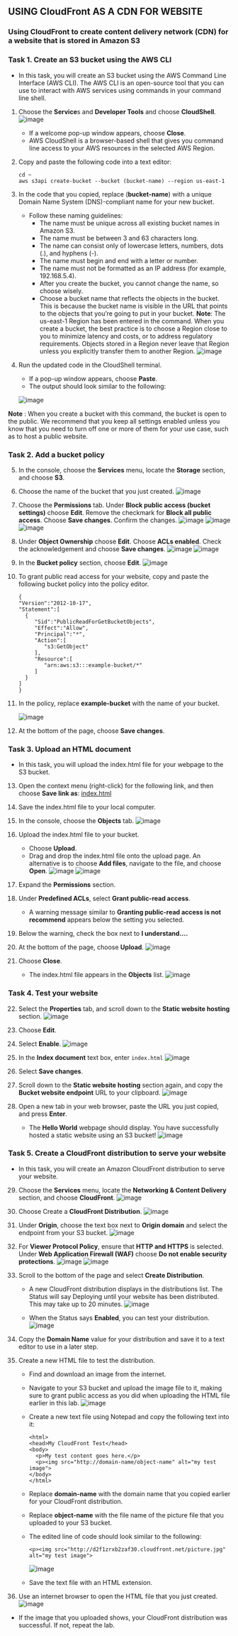 ## USING CloudFront AS A CDN FOR WEBSITE
### Using CloudFront to create content delivery network (CDN) for a website that is stored in Amazon S3
### Task 1. Create an S3 bucket using the AWS CLI
- In this task, you will create an S3 bucket using the AWS Command Line Interface (AWS CLI). The AWS CLI is an open-source tool that you can use to interact with AWS services using commands in your command line shell.
1. Choose the **Service**s and **Developer Tools** and choose **CloudShell**.
    ![image](https://github.com/swatipal1010/AWS_services_hands_on/assets/110754474/1886d28d-0798-45a0-8555-a998b7e043b4)

   - If a welcome pop-up window appears, choose **Close**.
   - AWS CloudShell is a browser-based shell that gives you command line access to your AWS resources in the selected AWS Region.

2. Copy and paste the following code into a text editor:
   ```text
   cd ~
   aws s3api create-bucket --bucket (bucket-name) --region us-east-1
   ```
3. In the code that you copied, replace (**bucket-name**) with a unique Domain Name System (DNS)-compliant name for your new bucket.
   - Follow these naming guidelines:
     - The name must be unique across all existing bucket names in Amazon S3.
     - The name must be between 3 and 63 characters long.
     - The name can consist only of lowercase letters, numbers, dots (.), and hyphens (-).
     - The name must begin and end with a letter or number.
     - The name must not be formatted as an IP address (for example, 192.168.5.4).
     - After you create the bucket, you cannot change the name, so choose wisely.
     - Choose a bucket name that reflects the objects in the bucket. This is because the bucket name is visible in the URL that points to the objects that you’re going to put in your bucket.
**Note**: The us-east-1 Region has been entered in the command. When you create a bucket, the best practice is to choose a Region close to you to minimize latency and costs, or to address regulatory requirements. Objects stored in a Region never leave that Region unless you explicitly transfer them to another Region.
![image](https://github.com/swatipal1010/AWS_services_hands_on/assets/110754474/29d9e725-e620-4762-99da-24cefa885640)

4. Run the updated code in the CloudShell terminal.
   - If a pop-up window appears, choose **Paste**.
   - The output should look similar to the following:
     
    ![image](https://github.com/swatipal1010/AWS_services_handson/assets/110754474/5632556b-6580-4293-90be-287b48b6feba)
     
**Note** : When you create a bucket with this command, the bucket is open to the public. We recommend that you keep all settings enabled unless you know that you need to turn off one or more of them for your use case, such as to host a public website.

### Task 2. Add a bucket policy
5. In the console, choose the **Services** menu, locate the **Storage** section, and choose **S3**.
6. Choose the name of the bucket that you just created.
   ![image](https://github.com/swatipal1010/AWS_services_hands_on/assets/110754474/c285c727-7de4-420b-97ab-ba3d48b4df65)

7. Choose the **Permissions** tab. Under **Block public access (bucket settings)** choose **Edit**. Remove the checkmark for **Block all public access**. Choose **Save changes**. Confirm the changes.
   ![image](https://github.com/swatipal1010/AWS_services_hands_on/assets/110754474/3b00de45-5608-4756-97de-951ad282d8b5)
   ![image](https://github.com/swatipal1010/AWS_services_hands_on/assets/110754474/c901f642-9c21-4e75-9429-1de351823e59)
   ![image](https://github.com/swatipal1010/AWS_services_hands_on/assets/110754474/ef077658-8791-48ff-b0eb-9b27bf202447)

8. Under **Object Ownership** choose **Edit**. Choose **ACLs enabled**. Check the acknowledgement and choose **Save changes**.
    ![image](https://github.com/swatipal1010/AWS_services_hands_on/assets/110754474/207f9c84-2946-4520-bc04-d93da3e2fbf1)
    ![image](https://github.com/swatipal1010/AWS_services_hands_on/assets/110754474/f3600af1-f0af-4cf9-b3f8-f22023fb6c06)

9. In the **Bucket policy** section, choose **Edit**.
    ![image](https://github.com/swatipal1010/AWS_services_hands_on/assets/110754474/3c5dccc9-23bb-4459-b70a-c595d0fee59f)

10. To grant public read access for your website, copy and paste the following bucket policy into the policy editor.
    ```text
    {
    "Version":"2012-10-17",
    "Statement":[
      {
         "Sid":"PublicReadForGetBucketObjects",
         "Effect":"Allow",
         "Principal":"*",
         "Action":[
            "s3:GetObject"
         ],
         "Resource":[
            "arn:aws:s3:::example-bucket/*"
         ]
      }
    ]
    }
    ```

11. In the policy, replace **example-bucket** with the name of your bucket.
    
    ![image](https://github.com/swatipal1010/AWS_services_hands_on/assets/110754474/dc770d29-d0be-4c41-a9e8-5c46098fe4bd)
12. At the bottom of the page, choose **Save changes**.


### Task 3. Upload an HTML document
- In this task, you will upload the index.html file for your webpage to the S3 bucket.
13. Open the context menu (right-click) for the following link, and then choose **Save link as**: [index.html](https://aws-tc-largeobjects.s3.us-west-2.amazonaws.com/CUR-TF-100-ACCAIC-1-35050/03-lab-5-cloudfront/s3/index.html)
14. Save the index.html file to your local computer.
15. In the console, choose the **Objects** tab.
  ![image](https://github.com/swatipal1010/AWS_services_hands_on/assets/110754474/4c2f9f2b-d9a1-4e4d-9e72-ac3ab0c7e24d)

16. Upload the index.html file to your bucket.
    - Choose **Upload**.
    - Drag and drop the index.html file onto the upload page. An alternative is to choose **Add files**, navigate to the file, and choose **Open**.
    ![image](https://github.com/swatipal1010/AWS_services_hands_on/assets/110754474/683a029b-c454-42ea-8e3f-7e60f7e168c9)
    ![image](https://github.com/swatipal1010/AWS_services_hands_on/assets/110754474/e37f349d-70ab-45f7-946e-414bd1aea7e2)

17. Expand the **Permissions** section.
18. Under **Predefined ACLs**, select **Grant public-read access**.
    - A warning message similar to **Granting public-read access is not recommend** appears below the setting you selected.
19. Below the warning, check the box next to **I understand....**
20. At the bottom of the page, choose **Upload**.
    ![image](https://github.com/swatipal1010/AWS_services_hands_on/assets/110754474/0ba1a74e-6aa8-435d-bd2b-895202150d8b)

21. Choose **Close**.
    - The index.html file appears in the **Objects** list.
      ![image](https://github.com/swatipal1010/AWS_services_hands_on/assets/110754474/9492d2a9-174c-449f-a398-4ee843c481d8)


### Task 4. Test your website
22. Select the **Properties** tab, and scroll down to the **Static website hosting** section.
    ![image](https://github.com/swatipal1010/AWS_services_hands_on/assets/110754474/555d91fa-9417-494e-ae42-4e0676610928)

23. Choose **Edit**.
24. Select **Enable**.
    ![image](https://github.com/swatipal1010/AWS_services_hands_on/assets/110754474/5551af25-6124-47bf-8342-57d174bacd58)

25. In the **Index document** text box, enter `index.html`
    ![image](https://github.com/swatipal1010/AWS_services_hands_on/assets/110754474/8dc4e656-e316-4be1-a00b-8a75177680e7)

26. Select **Save changes**.
27. Scroll down to the **Static website hosting** section again, and copy the **Bucket website endpoint** URL to your clipboard.
    ![image](https://github.com/swatipal1010/AWS_services_hands_on/assets/110754474/b7c0f093-e4b8-498c-bfd5-1dc16870fa68)

28. Open a new tab in your web browser, paste the URL you just copied, and press **Enter**.
    - The **Hello World** webpage should display. You have successfully hosted a static website using an S3 bucket!
    ![image](https://github.com/swatipal1010/AWS_services_hands_on/assets/110754474/58524be3-b53c-4718-a495-153e87ed541b)


### Task 5. Create a CloudFront distribution to serve your website
- In this task, you will create an Amazon CloudFront distribution to serve your website.
29. Choose the **Services** menu, locate the **Networking & Content Delivery** section, and choose **CloudFront**.
  ![image](https://github.com/swatipal1010/AWS_services_hands_on/assets/110754474/fdaa37b8-5ac2-4220-9547-e0d899187ad9)

30. Choose Create a **CloudFront Distribution**.
    ![image](https://github.com/swatipal1010/AWS_services_hands_on/assets/110754474/3d607641-f44c-4c55-a847-d41d00140d51)

31. Under **Origin**, choose the text box next to **Origin domain** and select the endpoint from your S3 bucket.
    ![image](https://github.com/swatipal1010/AWS_services_hands_on/assets/110754474/0daef51d-c880-49aa-9ce6-2d6cc7e07d04)

32. For **Viewer Protocol Policy**, ensure that **HTTP and HTTPS** is selected. Under **Web Application Firewall (WAF)** choose **Do not enable security protections**.
    ![image](https://github.com/swatipal1010/AWS_services_hands_on/assets/110754474/99d89e53-b8c8-4b4b-8495-bf8d594a2d91)
    ![image](https://github.com/swatipal1010/AWS_services_hands_on/assets/110754474/d67e22f4-138e-438f-b29a-f9ebe596125c)

33. Scroll to the bottom of the page and select **Create Distribution**.
    - A new CloudFront distribution displays in the distributions list. The Status will say Deploying until your website has been distributed. This may take up to 20 minutes.
      ![image](https://github.com/swatipal1010/AWS_services_hands_on/assets/110754474/fd6bd9a4-8e1b-44f1-b52d-18a44738eb86)

    - When the Status says **Enabled**, you can test your distribution.
      ![image](https://github.com/swatipal1010/AWS_services_hands_on/assets/110754474/a93a431a-3a1b-4771-ad07-a030e148be84)

34. Copy the **Domain Name** value for your distribution and save it to a text editor to use in a later step.
35. Create a new HTML file to test the distribution.
    - Find and download an image from the internet.
    - Navigate to your S3 bucket and upload the image file to it, making sure to grant public access as you did when uploading the HTML file earlier in this lab.
      ![image](https://github.com/swatipal1010/AWS_services_hands_on/assets/110754474/dc631f04-4252-44e9-9a11-f2774d65b64b)

    - Create a new text file using Notepad and copy the following text into it:
      ```text
      <html>
      <head>My CloudFront Test</head>
      <body>
        <p>My test content goes here.</p>
        <p><img src="http://domain-name/object-name" alt="my test image">
      </body>
      </html>
      ```
     - Replace **domain-name** with the domain name that you copied earlier for your CloudFront distribution.
     - Replace **object-name** with the file name of the picture file that you uploaded to your S3 bucket.
     - The edited line of code should look similar to the following:
       ```text
       <p><img src="http://d2f1zrxb2zaf30.cloudfront.net/picture.jpg" alt="my test image">
       ```
       ![image](https://github.com/swatipal1010/AWS_services_hands_on/assets/110754474/7590e690-70e3-4fbd-a62e-401555fd1d00)

     - Save the text file with an HTML extension.
36. Use an internet browser to open the HTML file that you just created.
    ![image](https://github.com/swatipal1010/AWS_services_hands_on/assets/110754474/74c033f7-6811-4990-af38-443154f4bbb9)

- If the image that you uploaded shows, your CloudFront distribution was successful. If not, repeat the lab.






